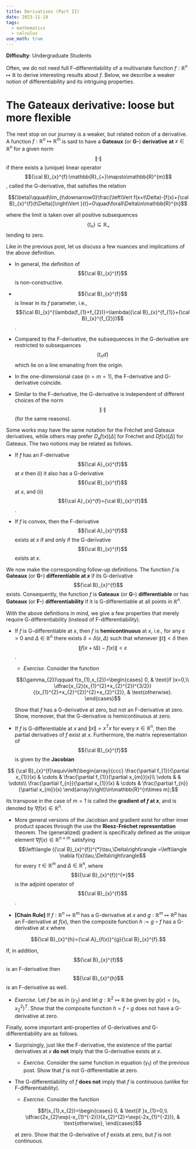 ```yaml
---
title: Derivatives (Part II)
date: 2023-11-19
tags: 
  - mathematics
  - calculus
use_math: true
---
```


**Difficulty**: Undergraduate Students

Often, we do not need full F-differentiability of a multivariate function $f:\mathbb{R}^{n}\mapsto\mathbb{R}$ to derive interesting results about $f$. Below, we describe a weaker notion of differentiability and its intriguing properties.

# The Gateaux derivative: loose but more flexible

The next stop on our journey is a weaker, but related notion of a derivative. A function $f:\mathbb{R}^{n}\mapsto\mathbb{R}^{m}$ is said to have a **Gateaux** (or **G-**) **derivative** **at** $x\in\mathbb{R}^{n}$ for a given norm $$\|\cdot\|$$ if there exists a (unique) linear operator $${\cal B}_{x}^{f}:\mathbb{R}_{+}\mapsto\mathbb{R}^{m}$$, called the G-derivative, that satisfies the relation 

$$(\beta)\qquad\lim_{t\downarrow0}\frac{\left\Vert f(x+t\Delta)-[f(x)+{\cal B}_{x}^{f}(t\Delta)]\right\Vert }{t}=0\quad\forall\Delta\in\mathbb{R}^{n}$$ 

where the limit is taken over all positive subsequences $$\{t_{n}\}\subseteq\mathbb{R}_{+}$$ tending to zero.

Like in the previous post, let us discuss a few nuances and implications of the above definition.

-   In general, the definition of $${\cal B}_{x}^{f}$$ is non-constructive.

-   $${\cal B}_{x}^{f}$$ is linear in its $f$ parameter, i.e., $${\cal B}_{x}^{\lambda(f_{1}+f_{2})}=\lambda({\cal B}_{x}^{f_{1}}+{\cal B}_{x}^{f_{2}})$$.

-   Compared to the F-derivative, the subsequences in the G-derivative are restricted to subsequences $$\{t_{n}d\}$$ which lie on a line emanating from the origin.

-   In the one-dimensional case ($n=m=1$), the F-derivative and G-derivative coincide.

-   Similar to the F-derivative, the G-derivative is independent of different choices of the norm $$\|\cdot\|$$ (for the same reasons).

Some works may have the same notation for the Fréchet and Gateaux derivatives, while others may prefer $D_{x}f(x)[\Delta]$ for Fréchet and $Df(x)[\Delta]$ for Gateaux. The two notions may be related as follows.

-   If $f$ has an F-derivative $${\cal A}_{x}^{f}$$ at $x$ then (i) it also has a G-derivative $${\cal B}_{x}^{f}$$ at $x$, and (ii) $${\cal A}_{x}^{f}={\cal B}_{x}^{f}$$.

-   If $f$ is convex, then the F-derivative $${\cal A}_{x}^{f}$$ exists at $x$ if and only if the G-derivative $${\cal B}_{x}^{f}$$ exists at $x$.

We now make the corresponding follow-up definitions. The function $f$ is **Gateaux** (or **G-**) **differentiable at $x$** if its G-derivative $${\cal B}_{x}^{f}$$ exists. Consequently, the function $f$ is **Gateaux** (or **G-**) **differentiable** or has **Gateaux** (or **F-**) **differentiability** if it is G-differentiable at all points in $\mathbb{R}^{n}$.

With the above definitions in mind, we give a few properties that merely require G-differentiability (instead of F-differentiability).

-   If $f$ is G-differentiable at $x$, then $f$ is **hemicontinuous** at $x$, i.e., for any $\varepsilon>0$ and $\Delta\in\mathbb{R}^{n}$ there exists $\delta=\delta(\varepsilon,\Delta)$ such that whenever $\|t\|<\delta$ then $$\|f(x+t\Delta)-f(x)\|<\varepsilon$$.

    -   *Exercise*. Consider the function 

    $$(\gamma_{2})\qquad f(x_{1},x_{2})=\begin{cases}
        0, & \text{if }x=0,\\
        \dfrac{x_{2}(x_{1}^{2}+x_{2}^{2})^{3/2}}{(x_{1}^{2}+x_{2}^{2})^{2}+x_{2}^{2}}, & \text{otherwise}.
        \end{cases}$$ 

    Show that $f$ has a G-derivative at zero, but not an F-derivative at zero. Show, moreover, that the G-derivative is hemicontinuous at zero.

-   If $f$ is G-differentiable at $x$ and $\|x\|=x^{T}x$ for every $x\in\mathbb{R}^{n}$, then the partial derivatives of $f$ exist at $x$. Furthermore, the matrix representation of $${\cal B}_{x}^{f}$$ is given by the **Jacobian**

$$  {\cal B}_{x}^{f}\equiv\left(\begin{array}{ccc}
    \frac{\partial f_{1}}{\partial x_{1}}(x) & \cdots & \frac{\partial f_{1}}{\partial x_{m}}(x)\\
    \vdots &  & \vdots\\
    \frac{\partial f_{n}}{\partial x_{1}}(x) & \cdots & \frac{\partial f_{n}}{\partial x_{m}}(x)
    \end{array}\right)\in\mathbb{R}^{n\times m};$$

its transpose in the case of $m=1$ is called the **gradient of $f$ at $x$**, and is denoted by $\nabla f(x)\in\mathbb{R}^{n}$.

-    More general versions of the Jacobian and gradient exist for other inner product spaces through the use the **Riesz-Fréchet representation** theorem. The (generalized) gradient is specifically defined as the unique element $\nabla f(x)\in\mathbb{R}^{n\times m}$ satisfying $$\left\langle ({\cal B}_{x}^{f})^{*}\tau,\Delta\right\rangle =\left\langle \nabla f(x)\tau,\Delta\right\rangle$$ for every $\tau\in\mathbb{R}^{m}$ and $\Delta\in\mathbb{R}^{n}$, where $$({\cal B}_{x}^{f})^{*}$$ is the adjoint operator of $${\cal B}_{x}^{f}$$.

-   **\[Chain Rule\]** If $f:\mathbb{R}^{n}\mapsto\mathbb{R}^{m}$ has a G-derivative at $x$ and $g:\mathbb{R}^{m}\mapsto\mathbb{R}^{p}$ has an F-derivative at $f(x)$, then the composite function $h:=g\circ f$ has a G-derivative at $x$ where 

$${\cal B}_{x}^{h}={\cal A}_{f(x)}^{g}{\cal B}_{x}^{f}.$$

If, in addition, $${\cal B}_{x}^{f}$$ is an F-derivative then $${\cal B}_{x}^{h}$$ is an F-derivative as well.

-   *Exercise*. Let $f$ be as in $(\gamma_{2})$ and let $g:\mathbb{R}^{2}\mapsto\mathbb{R}$ be given by $g(x)=(x_{1},x_{2}^{2})^{T}$. Show that the composite function $h=f\circ g$ does not have a G-derivative at zero.

Finally, some important anti-properties of G-derivatives and G-differentiability are as follows.

-   Surprisingly, just like the F-derivative, the existence of the partial derivatives at $x$ **do not** imply that the G-derivative exists at $x$.

    -   *Exercise*. Consider the same function in equation $(\gamma_{1})$ of the previous post. Show that $f$ is not G-differentiable at zero.

-   The G-differentiability of $f$ **does not** imply that $f$ is continuous (unlike for F-differentiability).

    -   *Exercise*. Consider the function 

    $$f(x_{1},x_{2})=\begin{cases}
        0, & \text{if }x_{1}=0,\\
        \dfrac{2x_{2}\exp(-x_{1}^{-2})}{x_{2}^{2}+\exp(-2x_{1}^{-2})}, & \text{otherwise},
        \end{cases}$$ 

    at zero. Show that the G-derivative of $f$ exists at zero, but $f$ is not continuous.